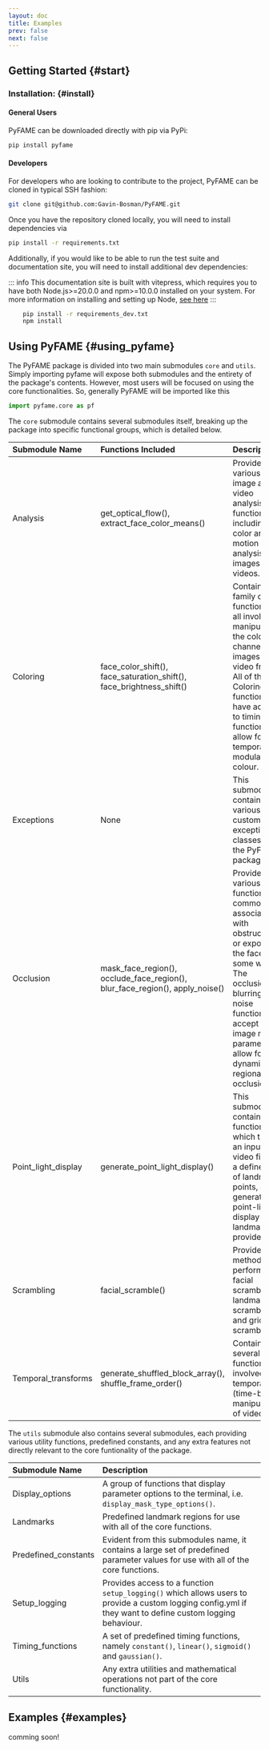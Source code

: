 ```yaml
---
layout: doc
title: Examples
prev: false
next: false
---
```


## Getting Started {#start}

### Installation: {#install} 

#### General Users
PyFAME can be downloaded directly with pip via PyPi:

``` sh
pip install pyfame
```

#### Developers
For developers who are looking to contribute to the project, PyFAME can be cloned in typical SSH fashion:

``` sh
git clone git@github.com:Gavin-Bosman/PyFAME.git
```

Once you have the repository cloned locally, you will need to install dependencies via

``` sh
pip install -r requirements.txt
```

Additionally, if you would like to be able to run the test suite and documentation site, you will need to install additional dev dependencies:

::: info
This documentation site is built with vitepress, which requires you to have both Node.js>=20.0.0 and npm>=10.0.0 installed on your system. For more information on installing and setting up Node, [see here](https://docs.npmjs.com/downloading-and-installing-node-js-and-npm)
:::

``` sh
    pip install -r requirements_dev.txt
    npm install
```

## Using PyFAME {#using_pyfame}

The PyFAME package is divided into two main submodules `core` and `utils`. Simply importing pyfame will expose both submodules and the entirety of the package's contents. However, most users will be focused on using the core functionalities. So, generally PyFAME will be imported like this
``` python
import pyfame.core as pf
```

The `core` submodule contains several submodules itself, breaking up the package into specific functional groups, which is detailed below.

| Submodule Name | Functions Included | Description |
| :------------- | :----------------- | :---------- |
| Analysis       | get_optical_flow(), extract_face_color_means() | Provides various image and video analysis functions, including color and motion analysis of images and videos. |
| Coloring       | face_color_shift(), face_saturation_shift(), face_brightness_shift() | Contains a family of functions that all involve manipulating the color channels of images and video frames. All of the Coloring functions have access to timing functions to allow for temporal modulation of colour. |
| Exceptions     | None | This submodule contains various custom exception classes for the PyFAME package. |
| Occlusion      | mask_face_region(), occlude_face_region(), blur_face_region(), apply_noise() | Provides various functions commonly associated with obstructing or exposing the face in some way. The occlusion, blurring and noise functions all accept an image mask parameter to allow for dynamic regional occlusion. |
| Point_light_display | generate_point_light_display() | This submodule contains one function, which takes an input video file and a defined set of landmark points, and generates a point-light display of the landmarks provided. |
| Scrambling     | facial_scramble() | Provides two methods of performing facial scrambling: landmark-scrambling and grid-scrambling. |
| Temporal_transforms | generate_shuffled_block_array(), shuffle_frame_order() | Contains several functions involved with temporal (time-based) manipulations of video files. |


The `utils` submodule also contains several submodules, each providing various utility functions, predefined constants, and any extra features not directly relevant to the core funtionality of the package.

| Submodule Name | Description |
| :------------- | :---------- |
| Display_options | A group of functions that display parameter options to the terminal, i.e. `display_mask_type_options()`. |
| Landmarks      | Predefined landmark regions for use with all of the core functions. |
| Predefined_constants | Evident from this submodules name, it contains a large set of predefined parameter values for use with all of the core functions. |
| Setup_logging  | Provides access to a function `setup_logging()` which allows users to provide a custom logging config.yml if they want to define custom logging behaviour. |
| Timing_functions | A set of predefined timing functions, namely `constant()`, `linear()`, `sigmoid()` and `gaussian()`. |
| Utils     | Any extra utilities and mathematical operations not part of the core functionality. |

## Examples {#examples}

comming soon!